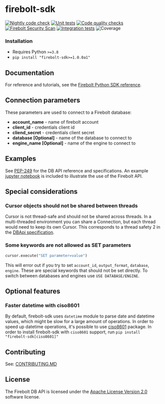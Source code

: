 # firebolt-sdk
[![Nightly code check](https://github.com/firebolt-db/firebolt-python-sdk/actions/workflows/nightly.yml/badge.svg)](https://github.com/firebolt-db/firebolt-python-sdk/actions/workflows/nightly.yml)
[![Unit tests](https://github.com/firebolt-db/firebolt-python-sdk/actions/workflows/unit-tests.yml/badge.svg)](https://github.com/firebolt-db/firebolt-python-sdk/actions/workflows/unit-tests.yml)
[![Code quality checks](https://github.com/firebolt-db/firebolt-python-sdk/actions/workflows/code-check.yml/badge.svg)](https://github.com/firebolt-db/firebolt-python-sdk/actions/workflows/code-check.yml)
[![Firebolt Security Scan](https://github.com/firebolt-db/firebolt-python-sdk/actions/workflows/security-scan.yml/badge.svg)](https://github.com/firebolt-db/firebolt-python-sdk/actions/workflows/security-scan.yml)
[![Integration tests](https://github.com/firebolt-db/firebolt-python-sdk/actions/workflows/integration-tests.yml/badge.svg)](https://github.com/firebolt-db/firebolt-python-sdk/actions/workflows/integration-tests.yml)
![Coverage](https://img.shields.io/endpoint?url=https://gist.githubusercontent.com/ptiurin/65d5a42849fd78f4c6e62fad18490d20/raw/firebolt-sdk-coverage.json)


### Installation

* Requires Python `>=3.8`
* `pip install "firebolt-sdk>=1.0.0a1"`

## Documentation

For reference and tutorials, see the [Firebolt Python SDK reference](https://python-sdk.docs.firebolt.io/).

## Connection parameters
These parameters are used to connect to a Firebolt database:
- **account_name** - name of firebolt account
- **client_id** - credentials client id
- **cliend_secret** - credentials client secret
- **database [Optional]** - name of the database to connect to
- **engine_name [Optional]** - name of the engine to connect to

## Examples
See [PEP-249](https://www.python.org/dev/peps/pep-0249) for the DB API reference and specifications. An example [jupyter notebook](https://github.com/firebolt-db/firebolt-sdk/tree/main/examples/dbapi.ipynb) is included to illustrate the use of the Firebolt API.

## Special considerations
### Cursor objects should not be shared between threads
Cursor is not thread-safe and should not be shared across threads. In a multi-threaded environment you can share a Connection, but each thread would need to keep its own Cursor. This corresponds to a thread safety 2 in the [DBApi specification](https://peps.python.org/pep-0249/#threadsafety).

### Some keywords are not allowed as SET parameters

```Python
cursor.execute("SET parameter=value")
```
This will error out if you try to set `account_id`, `output_format`, `database`, `engine`. These are special keywords that should not be set directly. To switch between databases and engines use `USE DATABASE/ENGINE`.

## Optional features
### Faster datetime with ciso8601
By default, firebolt-sdk uses `datetime` module to parse date and datetime values, which might be slow for a large amount of operations. In order to speed up datetime operations, it's possible to use [ciso8601](https://pypi.org/project/ciso8601/) package. In order to install firebolt-sdk with `ciso8601` support, run `pip install "firebolt-sdk[ciso8601]"`

## Contributing

See: [CONTRIBUTING.MD](https://github.com/firebolt-db/firebolt-sdk/tree/main/CONTRIBUTING.MD)

## License
The Firebolt DB API is licensed under the [Apache License Version 2.0](https://github.com/firebolt-db/firebolt-sdk/tree/main/LICENSE) software license.
